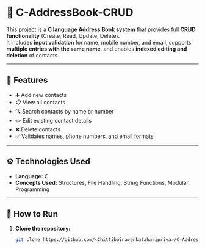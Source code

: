 # 📘 C-AddressBook-CRUD

This project is a **C language Address Book system** that provides full **CRUD functionality** (Create, Read, Update, Delete).  
It includes **input validation** for name, mobile number, and email, supports **multiple entries with the same name**, and enables **indexed editing and deletion** of contacts.

---

## 🧩 Features
- ➕ Add new contacts  
- 📋 View all contacts  
- 🔍 Search contacts by name or number  
- ✏️ Edit existing contact details  
- ❌ Delete contacts  
- ✅ Validates names, phone numbers, and email formats  

---

## ⚙️ Technologies Used
- **Language:** C  
- **Concepts Used:** Structures, File Handling, String Functions, Modular Programming  

---

## 🚀 How to Run

1. **Clone the repository:**
   ```bash
   git clone https://github.com/<Chittiboinavenkataharipriya>/C-AddressBook-CRUD.git

